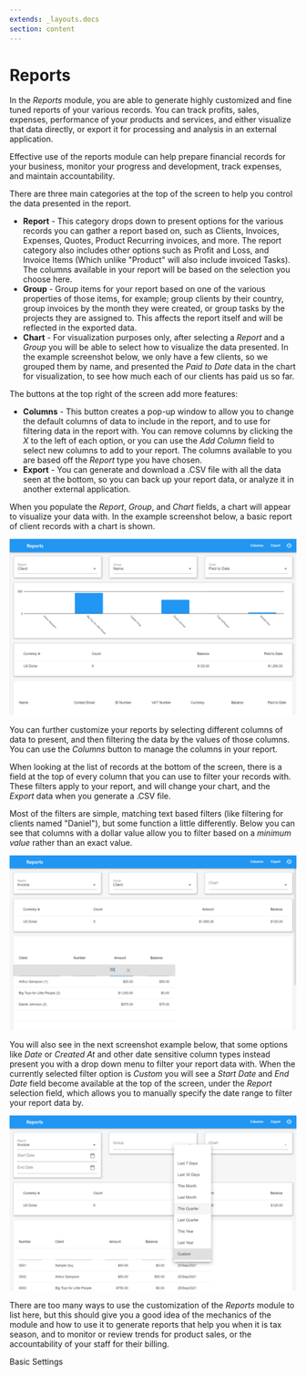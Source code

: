 ```yaml
---
extends: _layouts.docs
section: content
---
```


# Reports

In the *Reports* module, you are able to generate highly customized and fine tuned reports of your various records.  You can track profits, sales, expenses, performance of your products and services, and either visualize that data directly, or export it for processing and analysis in an external application.  

Effective use of the reports module can help prepare financial records for your business, monitor your progress and development, track expenses, and maintain accountability.  

There are three main categories at the top of the screen to help you control the data presented in the report.

* **Report** - This category drops down to present options for the various records you can gather a report based on, such as Clients, Invoices, Expenses, Quotes, Product Recurring invoices, and more.  The report category also includes other options such as Profit and Loss, and Invoice Items (Which unlike "Product" will also include invoiced Tasks).  The columns available in your report will be based on the selection you choose here.
* **Group** - Group items for your report based on one of the various properties of those items, for example; group clients by their country, group invoices by the month they were created, or group tasks by the projects they are assigned to.  This affects the report itself and will be reflected in the exported data.
* **Chart** - For visualization purposes only, after selecting a *Report* and a *Group* you will be able to select how to visualize the data presented.  In the example screenshot below, we only have a few clients, so we grouped them by name, and presented the *Paid to Date* data in the chart for visualization, to see how much each of our clients has paid us so far.

The buttons at the top right of the screen add more features:

* **Columns** - This button creates a pop-up window to allow you to change the default columns of data to include in the report, and to use for filtering data in the report with.  You can remove columns by clicking the *X* to the left of each option, or you can use the *Add Column* field to select new columns to add to your report.  The columns available to you are based off the *Report* type you have chosen.  
* **Export** - You can generate and download a .CSV file with all the data seen at the bottom, so you can back up your report data, or analyze it in another external application.

When you populate the *Report*, *Group*, and *Chart* fields, a chart will appear to visualize your data with.  In the example screenshot below, a basic report of client records with a chart is shown.  

![alt text](/assets/images/reports/reports.png "Basic Report")

You can further customize your reports by selecting different columns of data to present, and then filtering the data by the values of those columns.  You can use the *Columns* button to manage the columns in your report.  

When looking at the list of records at the bottom of the screen, there is a field at the top of every column that you can use to filter your records with.  These filters apply to your report, and will change your chart, and the *Export* data when you generate a .CSV file.

Most of the filters are simple, matching text based filters (like filtering for clients named "Daniel"), but some function a little differently.  Below you can see that columns with a dollar value allow you to filter based on a *minimum value* rather than an exact value.

![alt text](/assets/images/reports/filter-minimum-value.png "Filter by Minimum Value")

You will also see in the next screenshot example below, that some options like *Date* or *Created At* and other date sensitive column types instead present you with a drop down menu to filter your report data with.  When the currently selected filter option is *Custom* you will see a *Start Date* and *End Date* field become available at the top of the screen, under the *Report* selection field, which allows you to manually specify the date range to filter your report data by.

![alt text](/assets/images/reports/filter-date.png "Filter by Date")

There are too many ways to use the customization of the *Reports* module to list here, but this should give you a good idea of the mechanics of the module and how to use it to generate reports that help you when it is tax season, and to monitor or review trends for product sales, or the accountability of your staff for their billing.

<x-next url=/docs/basic-settings>Basic Settings</x-next>

